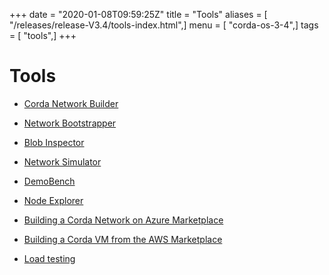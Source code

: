 +++
date = "2020-01-08T09:59:25Z"
title = "Tools"
aliases = [ "/releases/release-V3.4/tools-index.html",]
menu = [ "corda-os-3-4",]
tags = [ "tools",]
+++


# Tools


* [Corda Network Builder](network-builder.md)

* [Network Bootstrapper](network-bootstrapper.md)

* [Blob Inspector](blob-inspector.md)

* [Network Simulator](network-simulator.md)

* [DemoBench](demobench.md)

* [Node Explorer](node-explorer.md)

* [Building a Corda Network on Azure Marketplace](azure-vm.md)

* [Building a Corda VM from the AWS Marketplace](aws-vm.md)

* [Load testing](loadtesting.md)



